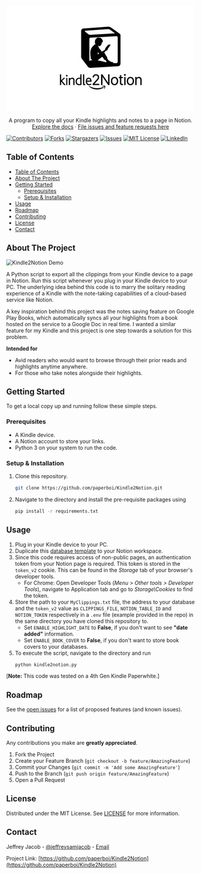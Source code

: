 
<!-- PROJECT OVERVIEW -->
<br />
  <p align="center">
    <img width="500" height="281" src="k2n.jpg">
  </p>
  <!-- <h1 align="center">Kindle2Notion</h1> -->
  <p align="center">
    A program to copy all your Kindle highlights and notes to a page in Notion. 
    <br />
    <a href="https://github.com/paperboi/Kindle2Notion">Explore the docs</a>
    ·
    <a href="https://github.com/paperboi/Kindle2Notion/issues">File issues and feature requests here</a>
  </p>
</p>

[![Contributors][contributors-shield]][contributors-url]
[![Forks][forks-shield]][forks-url]
[![Stargazers][stars-shield]][stars-url]
[![Issues][issues-shield]][issues-url]
[![MIT License][license-shield]][license-url]
[![LinkedIn][linkedin-shield]][linkedin-url]

<!-- TABLE OF CONTENTS -->
## Table of Contents

- [Table of Contents](#table-of-contents)
- [About The Project](#about-the-project)
- [Getting Started](#getting-started)
  - [Prerequisites](#prerequisites)
  - [Setup & Installation](#setup--installation)
- [Usage](#usage)
- [Roadmap](#roadmap)
- [Contributing](#contributing)
- [License](#license)
- [Contact](#contact)



<!-- ABOUT THE PROJECT -->
## About The Project

![Kindle2Notion Demo][product-demo]

A Python script to export all the clippings from your Kindle device to a page in Notion. Run this script whenever you plug in your Kindle device to your PC. The underlying idea behind this code is to marry the solitary reading experience of a Kindle with the note-taking capabilities of a cloud-based service like Notion.

A key inspiration behind this project was the notes saving feature on Google Play Books, which automatically syncs all your highlights from a book hosted on the service to a Google Doc in real time. I wanted a similar feature for my Kindle and this project is one step towards a solution for this problem.

**Intended for**
- Avid readers who would want to browse through their prior reads and highlights anytime anywhere.
- For those who take notes alongside their highlights.


<!-- GETTING STARTED -->
## Getting Started

To get a local copy up and running follow these simple steps.

### Prerequisites

* A Kindle device.
* A Notion account to store your links.
* Python 3 on your system to run the code.

### Setup & Installation
 
1. Clone this repository.
    ```sh
    git clone https://github.com/paperboi/Kindle2Notion.git
    ```
2. Navigate to the directory and install the pre-requisite packages using
   ```sh
   pip install -r requirements.txt
   ```



<!-- USAGE EXAMPLES -->
## Usage

1. Plug in your Kindle device to your PC.
2. Duplicate this [database template](https://www.notion.so/imesut/2613943b8afa41f1b99c211b6cad7a90?v=91095371fbd4435cae44dd9490fdeeb1) to your Notion workspace.
3. Since this code requires access of non-public pages, an authentication token from your Notion page is required. This token is stored in the `token_v2` cookie. This can be found in the *Storage* tab of your browser's developer tools.
   - For Chrome: Open Developer Tools (*Menu > Other tools > Developer Tools*), navigate to Application tab and go to *Storage\Cookies* to find the token.
4. Store the path to your `MyClippings.txt` file, the address to your database and the `token_v2` value as `CLIPPINGS_FILE`, `NOTION_TABLE_ID` and `NOTION_TOKEN` respectively in a `.env` file (example provided in the repo) in the same directory you have cloned this repository to.
   - Set `ENABLE_HIGHLIGHT_DATE` to **False**, if you don't want to see **"date added"** information.
   - Set `ENABLE_BOOK_COVER` to **False**, if you don't want to store book covers to your databases.
5. To execute the script, navigate to the directory and run
   ```sh
   python kindle2notion.py
   ```
[**Note:** This code was tested on a 4th Gen Kindle Paperwhite.]


<!-- ROADMAP -->
## Roadmap

See the [open issues](https://github.com/paperboi/Kindle2Notion/issues) for a list of proposed features (and known issues).



<!-- CONTRIBUTING -->
## Contributing

<!-- Contributions are what make the open source community such an amazing place to be learn, inspire, and create. -->
Any contributions you make are **greatly appreciated**.

1. Fork the Project
2. Create your Feature Branch (`git checkout -b feature/AmazingFeature`)
3. Commit your Changes (`git commit -m 'Add some AmazingFeature'`)
4. Push to the Branch (`git push origin feature/AmazingFeature`)
5. Open a Pull Request



<!-- LICENSE -->
## License

Distributed under the MIT License. See [LICENSE][license-url] for more information.



<!-- CONTACT -->
## Contact

Jeffrey Jacob - [@jeffreysamjacob](https://twitter.com/jeffreysamjacob) - [Email](mailto:jeffreysamjacob@gmail.com)

Project Link: [https://github.com/paperboi/Kindle2Notion](https://github.com/paperboi/Kindle2Notion)



[contributors-shield]: https://img.shields.io/github/contributors/paperboi/Kindle2Notion.svg?style=flat-square
[contributors-url]: https://github.com/paperboi/Kindle2Notion/graphs/contributors
[forks-shield]: https://img.shields.io/github/forks/paperboi/Kindle2Notion.svg?style=flat-square
[forks-url]: https://github.com/paperboi/Kindle2Notion/network/members
[stars-shield]: https://img.shields.io/github/stars/paperboi/Kindle2Notion.svg?style=flat-square
[stars-url]: https://github.com/paperboi/Kindle2Notion/stargazers
[issues-shield]: https://img.shields.io/github/issues/paperboi/Kindle2Notion.svg?style=flat-square
[issues-url]: https://github.com/paperboi/Kindle2Notion/issues
[license-shield]: https://img.shields.io/github/license/paperboi/Kindle2Notion.svg?style=flat-square
[license-url]: https://github.com/paperboi/kindle2notion/blob/master/LICENSE
[linkedin-shield]: https://img.shields.io/badge/-LinkedIn-black.svg?style=flat-square&logo=linkedin&colorB=555
[linkedin-url]: https://www.linkedin.com/in/jeffreysamjacob/
[product-demo]: demo.gif
